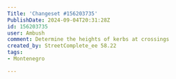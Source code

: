 ```yaml
---
Title: 'Changeset #156203735'
PublishDate: 2024-09-04T20:31:28Z
id: 156203735
user: Ambush
comment: Determine the heights of kerbs at crossings
created_by: StreetComplete_ee 58.22
tags:
- Montenegro

---
```

